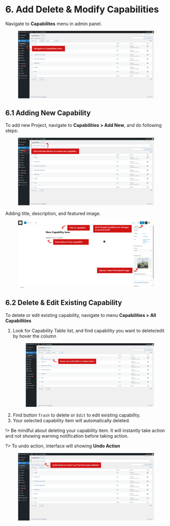 # 6. Add Delete & Modify Capabilities

Navigate to **Capabilites** menu in admin panel.

<figure>
   <div class="image-wrapper">
      <img src="../_media/img-navigate-capabilities-menu.png" alt="">
   </div>
</figure>

## 6.1 Adding New Capability

To add new Project, navigate to **Capabilities > Add New**, and do following steps:

<figure>
   <div class="image-wrapper">
      <img src="../_media/img-navigate-capability-new-1.png" alt="">
   </div>
</figure>

Adding title, description, and featured image.

<figure>
   <div class="image-wrapper">
      <img src="../_media/img-navigate-capability-new-2.png" alt="">
   </div>
</figure>

## 6.2 Delete & Edit Existing Capability

To delete or edit existing capability, navigate to menu **Capabilities > All Capabilities**

1. Look for Capability Table list, and find capability you want to delete/edit by hover the column
   <figure>
      <div class="image-wrapper">
         <img src="../_media/img-navigate-capabilities-actions.png" alt="" />
      </div>
   </figure>
2. Find button `Trash` to delete or `Edit` to edit existing capability.
3. Your selected capability item will automatically deleted.

!> Be mindful about deleting your capability item. It will instantly take action and not showing warning notification before taking action.

?> To undo action, interface will showing **Undo Action**

   <figure>
      <div class="image-wrapper">
         <img src="../_media/img-navigate-capability-delete.png" alt="">
      </div>
   </figure>
